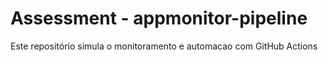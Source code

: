 # Assessment - appmonitor-pipeline
Este repositório simula o monitoramento e automacao com GitHub Actions